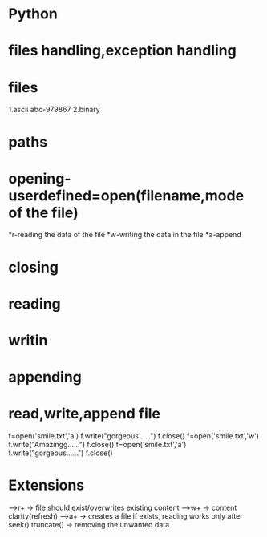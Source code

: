 # Python
# files handling,exception handling
# files
  1.ascii abc-979867
  2.binary
# paths
# opening-userdefined=open(filename,mode of the file)
  *r-reading the data of the file
  *w-writing the data in the file
  *a-append
# closing
# reading
# writin
# appending

# read,write,append file
f=open('smile.txt','a')
f.write("gorgeous......")
f.close()
f=open('smile.txt','w')
f.write("Amazingg......")
f.close()
f=open('smile.txt','a')
f.write("gorgeous......")
f.close()

# Extensions
-->r+ -> file should exist/overwrites existing content
-->w+ -> content clarity(refresh) 
-->a+ -> creates a file if exists, reading works only after seek()
truncate() -> removing the unwanted data
